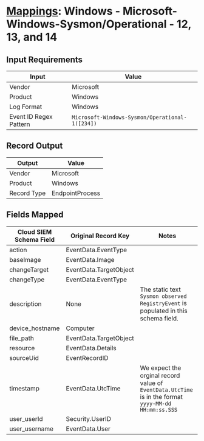 # [Mappings](README.md): Windows - Microsoft-Windows-Sysmon/Operational - 12, 13, and 14

## Input Requirements

|Input|Value|
|-----|-----|
|Vendor|Microsoft|
|Product|Windows|
|Log Format|Windows|
|Event ID Regex Pattern|`Microsoft-Windows-Sysmon/Operational-1([234])`|

## Record Output

|Output|Value|
|------|-----|
|Vendor|Microsoft|
|Product|Windows|
|Record Type|EndpointProcess|

## Fields Mapped

|Cloud SIEM Schema Field|Original Record Key|Notes|
|-----------------------|-------------------|-----|
|action|EventData.EventType||
|baseImage|EventData.Image||
|changeTarget|EventData.TargetObject||
|changeType|EventData.EventType||
|description|None|The static text `Sysmon observed RegistryEvent` is populated in this schema field.|
|device_hostname|Computer||
|file_path|EventData.TargetObject||
|resource|EventData.Details||
|sourceUid|EventRecordID||
|timestamp|EventData.UtcTime|We expect the orginal record value of `EventData.UtcTime` is in the format `yyyy-MM-dd HH:mm:ss.SSS`|
|user_userId|Security.UserID||
|user_username|EventData.User||

